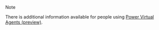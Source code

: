> [!NOTE]
> There is additional information available for people using [Power Virtual Agents (preview)](../preview/overview.md).
